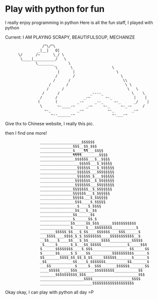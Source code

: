 Play with python for fun
=============================================================
I really enjoy programming in python
Here is all the fun staff, I played with python

Current:
		I AM PLAYING SCRAPY, BEAUTIFULSOUP, MECHANIZE


           		     /^\/^\
                   _|__|   O|
          \/      /~      \_/ \
           \____|__________/   \
                  \_______       \
                          `\      \                  \
                            |      |                   \
                           /       /                     \
                          /      /                        \\
                        /       /                          \ \
                       /      /                             \   \
                     /      /              _----_             \    \
                    /      /            _-~       ~-_          |    |
                   (       (         _-~     _--_     ~-_      _/    |
                    \       ~-____-~     _-~     ~-_     ~-_-~     /
                      ~-_            _-~           ~-_        _-~   
                         ~--______-~                 ~-___-~


Give thx to Chinese website, I really this pic.

then I find one more!

					___________________$$$$$$
					_______________$$$__$$_$$$
					_______________$____¶¶___$$§§
					_______________¶¶¶¶________$§§§
					________________$$$$$$___$__$§§§
					__________________§§§$$___$_$§§§§
					_________________§§§§§$___$_$§§§§§
					_________________§§§§§$___$$$§§§§§
					_________________§§§§$$_$___$§§§§§
					________________§§§§§§$__$_$$§§§§§
					________________§§§§§$$___$$§§§§§§
					_______________§§§§§§$__$_$$§§§§§
					_______________§§§§$$___$_$§§§§§
					_______________§§§$$___$_$$§§§§
					________________§$$____$_$§§§§
					_________________$____$_$$§§
					________________$$___$__$$
					_______________$$______$$
					_______________$______$$_$
					______________$$_____$$_$$$______$$$$$$$$$$$
					______________$______$___$$$$$$$$___________$
					_______$$$$$_$$___$_$$____$$$$$$____$$$______$
					___$$$$____$$$$_$_$_$$$$$$$$____$$$$$$$$$$$__$
					__$$____$____$$___$_$$______$$$$__________$$$$$
					_$_____$______$_$___$$_$$$$$____________$_____$$$
					$______$$$$$$$$____$_$$$_________________$$_____$$
					$______$$_____$_$____$$__________$$$$$$$$$$______$
					$$_______$$$$_$$_$$_$_$$_____$$$$$$_______$______$
					_$$____________$$____$_$$$$$$$__________$$_______$
					___$$___________$_____$__$$$_______$$$$$$_______$$
					____$$$$$_ ___$$$________$$$$$$$$$___________$$
					_______$$$$$$$$$$_$$$________________________$$$
					____________________$$$$__________________$$$$
					________________________$$$$$$$$$$$$$$$$$$$


Okay okay, I can play with python all day  =P